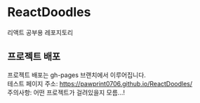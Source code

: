 # ReactDoodles
리액트 공부용 레포지토리   

## 프로젝트 배포
프로젝트 배포는 gh-pages 브랜치에서 이루어집니다.   
테스트 페이지 주소: https://pawprint0706.github.io/ReactDoodles/   
주의사항: 어떤 프로젝트가 걸려있을지 모름...!
